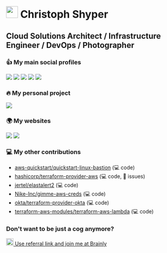# <img height="32" src="https://avatars2.githubusercontent.com/u/45788587?s=400&u=54db79435fc701f17d323c724eb39cc315e04c79&v=4"> Christoph Shyper

<!--
**ChristophShyper/ChristophShyper** is a ✨ _special_ ✨ repository because its `README.md` (this file) appears on your GitHub profile.

Here are some ideas to get you started:

- 🔭 I’m currently working on ...
- 🌱 I’m currently learning ...
- 👯 I’m looking to collaborate on ...
- 🤔 I’m looking for help with ...
- 💬 Ask me about ...
- 📫 How to reach me: ...
- 😄 Pronouns: ...
- ⚡ Fun fact: ...
-->


## Cloud Solutions Architect / Infrastructure Engineer / DevOps / Photographer

[Disabled now]: <> ([![ChristophShyper's GitHub stats]&#40;https://github-readme-stats.vercel.app/api?username=ChristophShyper&count_private=true&show_icons=true&theme=algolia&#41;]&#40;https://github.com/anuraghazra/github-readme-stats&#41;)


### 👍 My main social profiles
<a href="https://www.linkedin.com/in/krzysztof-szyper/" target="_blank"><img src="https://img.shields.io/badge/linkedin-krzysztof--szyper-blue?style=for-the-badge&logo=linkedin" /></a>
<a href="https://www.facebook.com/ChristophShyper/" target="_blank"><img src="https://img.shields.io/badge/facebook-ChristophShyper-blue?style=for-the-badge&logo=facebook" /></a>
<a href="https://www.instagram.com/christophshyper/" target="_blank"><img src="https://img.shields.io/badge/instagram-ChristophShyper-blue?style=for-the-badge&logo=instagram" /></a>
<a href="https://www.flickr.com/photos/151184530@N02/albums" target="_blank"><img src="https://img.shields.io/badge/flickr-ChristophShyper-blue?style=for-the-badge&logo=flickr" /></a>
<a href="https://twitter.com/ChristophShyper/" target="_blank"><img src="https://img.shields.io/badge/twitter-ChristophShyper-blue?style=for-the-badge&logo=twitter" /></a>


### 🔥 My personal project
<a href="https://github.com/devops-infra/" target="_blank"><img src="https://img.shields.io/badge/github-devops--infra-brightgreen?style=for-the-badge&logo=github" /></a>
 

### 🌍 My websites
<a href="https://shyper.pro/" target="_blank"><img src="https://img.shields.io/badge/portfolio-it_professional-red?style=for-the-badge&logo=terraform" /></a>
<a href="https://photo.shyper.pro/" target="_blank"><img src="https://img.shields.io/badge/portfolio-photography-red?style=for-the-badge&logo=photobucket" /></a>


### 💻 My other contributions
* <a href="https://github.com/aws-quickstart/quickstart-linux-bastion" target="_blank">aws-quickstart/quickstart-linux-bastion</a> (💻 code)
* <a href="https://github.com/hashicorp/terraform-provider-aws" target="_blank">hashicorp/terraform-provider-aws</a> (💻 code, 🚧 issues)
* <a href="https://github.com/jertel/elastalert2" target="_blank">jertel/elastalert2</a> (💻 code)
* <a href="https://github.com/Nike-Inc/gimme-aws-creds" target="_blank">Nike-Inc/gimme-aws-creds</a> (💻 code)
* <a href="https://github.com/okta/terraform-provider-okta" target="_blank">okta/terraform-provider-okta</a> (💻 code)
* <a href="https://github.com/terraform-aws-modules/terraform-aws-lambda" target="_blank">terraform-aws-modules/terraform-aws-lambda</a> (💻 code)

<!--
* <a href="https://github.com/cloudflare/jertel/elastalert2" target="_blank">jertel/elastalert2</a> (💻 code)

* <a href="https://github.com/cloudflare/terraform-provider-cloudflare" target="_blank">cloudflare/terraform-provider-cloudflare</a> (🚧 issues)
* <a href="https://github.com/cloudflare/coopergillan/terraform-provider-redshift" target="_blank">coopergillan/terraform-provider-redshift</a> (🚧 issues)
* <a href="https://github.com/gruntwork-io/terragrunt" target="_blank">gruntwork-io/terragrunt</a> (🚧 issues)
* <a href="https://github.com/hashicorp/terraform" target="_blank">hashicorp/terraform</a> (🚧 issues)
* <a href="https://github.com/integrations/terraform-provider-github" target="_blank">integrations/terraform-provider-github</a> (🚧 issues)
* <a href="https://github.com/minamijoyo/hcledit" target="_blank">minamijoyo/hcledit</a> (🚧 issues)
-->

<!--
https://docs.github.com/en/graphql/overview/explorer
{
  viewer {
    repositoriesContributedTo(first: 100, contributionTypes: [COMMIT, ISSUE, PULL_REQUEST, REPOSITORY]) {
      totalCount
      nodes {
        nameWithOwner
      }
      pageInfo {
        endCursor
        hasNextPage
      }
    }
  }
}
-->


### Don't want to be just a cog anymore?
<a href="https://grnh.se/5d547c4f1" target="_blank"><img height="20" src="https://upload.wikimedia.org/wikipedia/commons/thumb/4/41/Brainly_logo.png/250px-Brainly_logo.png" /> Use referral link and join me at Brainly</a> 
